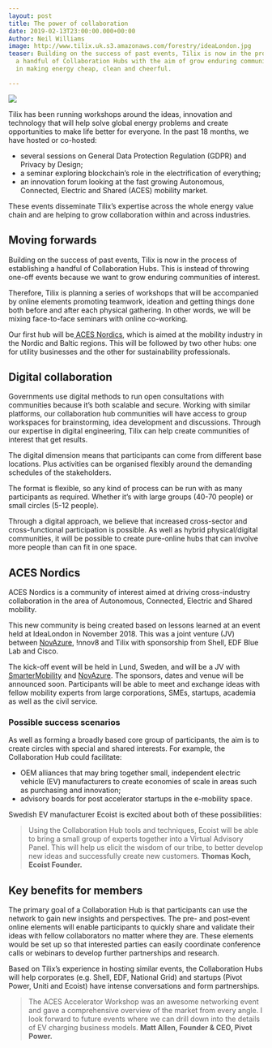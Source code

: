 ```yaml
---
layout: post
title: The power of collaboration
date: 2019-02-13T23:00:00.000+00:00
Author: Neil Williams
image: http://www.tilix.uk.s3.amazonaws.com/forestry/ideaLondon.jpg
teaser: Building on the success of past events, Tilix is now in the process of establishing
  a handful of Collaboration Hubs with the aim of grow enduring communities of interest
  in making energy cheap, clean and cheerful.

---
```

![](http://www.tilix.uk.s3.amazonaws.com/forestry/ideaLondon.jpg)

Tilix has been running workshops around the ideas, innovation and technology that will help solve global energy problems and create opportunities to make life better for everyone. In the past 18 months, we have hosted or co-hosted:

* several sessions on General Data Protection Regulation (GDPR) and Privacy by Design;
* a seminar exploring blockchain’s role in the electrification of everything;
* an innovation forum looking at the fast growing Autonomous, Connected, Electric and Shared (ACES) mobility market.

These events disseminate Tilix’s expertise across the whole energy value chain and are helping to grow collaboration within and across industries.

## Moving forwards

Building on the success of past events, Tilix is now in the process of establishing a handful of Collaboration Hubs. This is instead of throwing one-off events because we want to grow enduring communities of interest.

Therefore, Tilix is planning a series of workshops that will be accompanied by online elements promoting teamwork, ideation and getting things done both before and after each physical gathering. In other words, we will be mixing face-to-face seminars with online co-working.

Our first hub will be[ ACES Nordics](http://www.tilix.uk/aces-nordics), which is aimed at the mobility industry in the Nordic and Baltic regions. This will be followed by two other hubs: one for utility businesses and the other for sustainability professionals.

## Digital collaboration

Governments use digital methods to run open consultations with communities because it’s both scalable and secure. Working with similar platforms, our collaboration hub communities will have access to group workspaces for brainstorming, idea development and discussions. Through our expertise in digital engineering, Tilix can help create communities of interest that get results.

The digital dimension means that participants can come from different base locations. Plus activities can be organised flexibly around the demanding schedules of the stakeholders.

The format is flexible, so any kind of process can be run with as many participants as required. Whether it’s with large groups (40-70 people) or small circles (5-12 people).

Through a digital approach, we believe that increased cross-sector and cross-functional participation is possible. As well as hybrid physical/digital communities, it will be possible to create pure-online hubs that can involve more people than can fit in one space.

## ACES Nordics

ACES Nordics is a community of interest aimed at driving cross-industry collaboration in the area of Autonomous, Connected, Electric and Shared mobility.

This new community is being created based on lessons learned at an event held at IdeaLondon in November 2018. This was a joint venture (JV) between [NovAzure](http://docs.google.com/www.novazure.com), !nnov8 and Tilix with sponsorship from Shell, EDF Blue Lab and Cisco.

The kick-off event will be held in Lund, Sweden, and will be a JV with [SmarterMobility](http://www.smartermobility.org/) and [NovAzure](http://docs.google.com/www.novazure.com). The sponsors, dates and venue will be announced soon. Participants will be able to meet and exchange ideas with fellow mobility experts from large corporations, SMEs, startups, academia as well as the civil service.

### Possible success scenarios

As well as forming a broadly based core group of participants, the aim is to create circles with special and shared interests. For example, the Collaboration Hub could facilitate:

* OEM alliances that may bring together small, independent electric vehicle (EV) manufacturers to create economies of scale in areas such as purchasing and innovation;
* advisory boards for post accelerator startups in the e-mobility space.

Swedish EV manufacturer Ecoist is excited about both of these possibilities:

> Using the Collaboration Hub tools and techniques, Ecoist will be able to bring a small group of experts together into a Virtual Advisory Panel. This will help us elicit the wisdom of our tribe, to better develop new ideas and successfully create new customers. **Thomas Koch, Ecoist Founder.**

## Key benefits for members

The primary goal of a Collaboration Hub is that participants can use the network to gain new insights and perspectives. The pre- and post-event online elements will enable participants to quickly share and validate their ideas with fellow collaborators no matter where they are. These elements would be set up so that interested parties can easily coordinate conference calls or webinars to develop further partnerships and research.

Based on Tilix’s experience in hosting similar events, the Collaboration Hubs will help corporates (e.g. Shell, EDF, National Grid) and startups (Pivot Power, Uniti and Ecoist) have intense conversations and form partnerships.

> The ACES Accelerator Workshop was an awesome networking event and gave a comprehensive overview of the market from every angle. I look forward to future events where we can drill down into the details of EV charging business models. **Matt Allen, Founder & CEO, Pivot Power.**